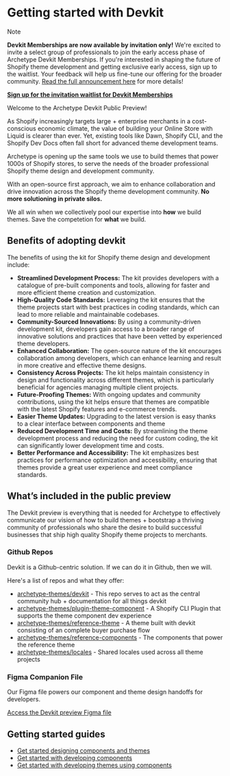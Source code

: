 # Getting started with Devkit

> [!NOTE]
> **Devkit Memberships are now available by invitation only!** We're excited to invite a select group of professionals to join the early access phase of Archetype Devkit Memberships. If you're interested in shaping the future of Shopify theme development and getting exclusive early access, sign up to the waitlist. Your feedback will help us fine-tune our offering for the broader community. [Read the full announcement here](#link-to-discussion-update-post) for more details!
> 
> **[Sign up for the invitation waitlist for Devkit Memberships](https://github.com/orgs/archetype-themes/discussions/32)**

Welcome to the Archetype Devkit Public Preview! 

As Shopify increasingly targets large + enterprise merchants in a cost-conscious economic climate, the value of building your Online Store with Liquid is clearer than ever. Yet, existing tools like Dawn, Shopify CLI, and the Shopify Dev Docs often fall short for advanced theme development teams. 

Archetype is opening up the same tools we use to build themes that power 1000s of Shopify stores, to serve the needs of the broader professional Shopify theme design and development community. 

With an open-source first approach, we aim to enhance collaboration and drive innovation across the Shopify theme development community. **No more solutioning in private silos.** 

We all win when we collectively pool our expertise into **how** we build themes. Save the competetion for **what** we build.

## Benefits of adopting devkit

The benefits of using the kit for Shopify theme design and development include:

- **Streamlined Development Process:** The kit provides developers with a catalogue of pre-built components and tools, allowing for faster and more efficient theme creation and customization.
- **High-Quality Code Standards:** Leveraging the kit ensures that the theme projects start with best practices in coding standards, which can lead to more reliable and maintainable codebases.
- **Community-Sourced Innovations:** By using a community-driven development kit, developers gain access to a broader range of innovative solutions and practices that have been vetted by experienced theme developers.
- **Enhanced Collaboration:** The open-source nature of the kit encourages collaboration among developers, which can enhance learning and result in more creative and effective theme designs.
- **Consistency Across Projects:** The kit helps maintain consistency in design and functionality across different themes, which is particularly beneficial for agencies managing multiple client projects.
- **Future-Proofing Themes:** With ongoing updates and community contributions, using the kit helps ensure that themes are compatible with the latest Shopify features and e-commerce trends.
- **Easier Theme Updates:** Upgrading to the latest version is easy thanks to a clear interface between components and theme
- **Reduced Development Time and Costs:** By streamlining the theme development process and reducing the need for custom coding, the kit can significantly lower development time and costs.
- **Better Performance and Accessibility:** The kit emphasizes best practices for performance optimization and accessibility, ensuring that themes provide a great user experience and meet compliance standards.

## What’s included in the public preview

The Devkit preview is everything that is needed for Archetype to effectively communicate our vision of how to build themes + bootstrap a thriving community of professionals who share the desire to build successful businesses that ship high quality Shopify theme projects to merchants.

### Github Repos
Devkit is a Github-centric solution. If we can do it in Github, then we will. 

Here's a list of repos and what they offer:

- [archetype-themes/devkit](https://github.com/archetype-themes/devkit) - This repo serves to act as the central community hub + documentation for all things devkit
- [archetype-themes/plugin-theme-component](https://github.com/archetype-themes/plugin-theme-component) - A Shopify CLI Plugin that supports the theme component dev experience
- [archetype-themes/reference-theme](https://github.com/archetype-themes/reference-theme) - A theme built with devkit consisting of an complete buyer purchase flow
- [archetype-themes/reference-components](https://github.com/archetype-themes/reference-components) - The components that power the reference theme
- [archetype-themes/locales](https://github.com/archetype-themes/locales) - Shared locales used across all theme projects

### Figma Companion File

Our Figma file powers our component and theme design handoffs for developers.

[Access the Devkit preview Figma file](https://www.figma.com/community/file/1425140095049949991/devkit-preview)


## Getting started guides

- [Get started designing components and themes](https://github.com/archetype-themes/devkit/blob/main/1.%20Getting%20Started/Designing%20components%20and%20themes/Introduction.md)
- [Get started with developing components](https://github.com/archetype-themes/devkit/blob/main/1.%20Getting%20Started/Developing%20components/a.%20Introduction.md)
- [Get started with developing themes using components](https://github.com/archetype-themes/devkit/blob/main/1.%20Getting%20Started/Developing%20themes%20with%20components/a.%20Introduction.md)

